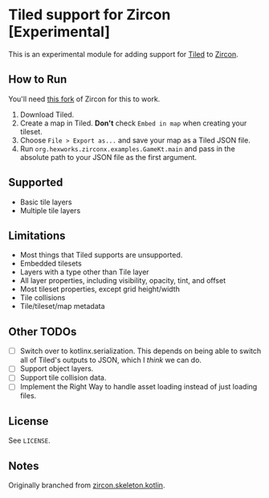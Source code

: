 # Tiled support for Zircon [Experimental]

This is an experimental module for adding support for [Tiled](https://www.mapeditor.org/) to 
[Zircon](https://github.com/Hexworks/zircon).

## How to Run

You'll need [this fork](https://github.com/nanodeath/zircon/tree/tiled) of Zircon for this to work.

1. Download Tiled.
1. Create a map in Tiled. **Don't** check `Embed in map` when creating your tileset.
1. Choose `File > Export as...` and save your map as a Tiled JSON file.
1. Run `org.hexworks.zirconx.examples.GameKt.main` and pass in the absolute path to your JSON file as the first argument.

## Supported
* Basic tile layers
* Multiple tile layers

## Limitations

* Most things that Tiled supports are unsupported.
* Embedded tilesets
* Layers with a type other than Tile layer
* All layer properties, including visibility, opacity, tint, and offset
* Most tileset properties, except grid height/width
* Tile collisions
* Tile/tileset/map metadata

## Other TODOs

* [ ] Switch over to kotlinx.serialization. This depends on being able to switch all of Tiled's outputs to JSON, which
I _think_ we can do.
* [ ] Support object layers.
* [ ] Support tile collision data.
* [ ] Implement the Right Way to handle asset loading instead of just loading files.

## License

See `LICENSE`.

## Notes

Originally branched from [zircon.skeleton.kotlin](https://github.com/Hexworks/zircon.skeleton.kotlin).